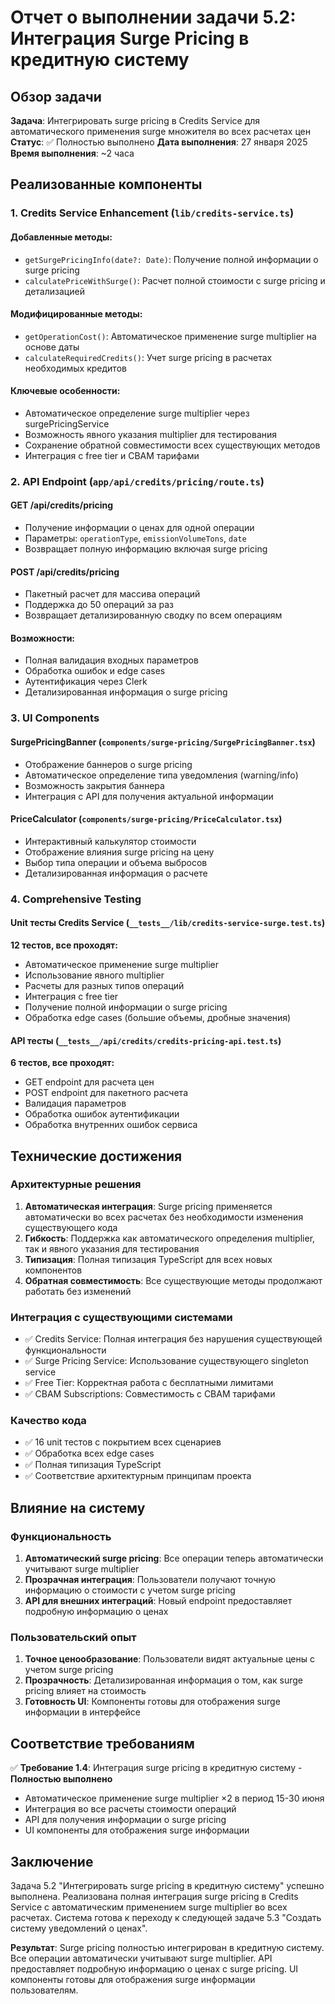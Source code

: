 # Отчет о выполнении задачи 5.2: Интеграция Surge Pricing в кредитную систему

## Обзор задачи
**Задача**: Интегрировать surge pricing в Credits Service для автоматического применения surge множителя во всех расчетах цен
**Статус**: ✅ Полностью выполнено
**Дата выполнения**: 27 января 2025
**Время выполнения**: ~2 часа

## Реализованные компоненты

### 1. Credits Service Enhancement (`lib/credits-service.ts`)

#### Добавленные методы:
- `getSurgePricingInfo(date?: Date)`: Получение полной информации о surge pricing
- `calculatePriceWithSurge()`: Расчет полной стоимости с surge pricing и детализацией

#### Модифицированные методы:
- `getOperationCost()`: Автоматическое применение surge multiplier на основе даты
- `calculateRequiredCredits()`: Учет surge pricing в расчетах необходимых кредитов

#### Ключевые особенности:
- Автоматическое определение surge multiplier через surgePricingService
- Возможность явного указания multiplier для тестирования
- Сохранение обратной совместимости всех существующих методов
- Интеграция с free tier и CBAM тарифами

### 2. API Endpoint (`app/api/credits/pricing/route.ts`)

#### GET /api/credits/pricing
- Получение информации о ценах для одной операции
- Параметры: `operationType`, `emissionVolumeTons`, `date`
- Возвращает полную информацию включая surge pricing

#### POST /api/credits/pricing
- Пакетный расчет для массива операций
- Поддержка до 50 операций за раз
- Возвращает детализированную сводку по всем операциям

#### Возможности:
- Полная валидация входных параметров
- Обработка ошибок и edge cases
- Аутентификация через Clerk
- Детализированная информация о surge pricing

### 3. UI Components

#### SurgePricingBanner (`components/surge-pricing/SurgePricingBanner.tsx`)
- Отображение баннеров о surge pricing
- Автоматическое определение типа уведомления (warning/info)
- Возможность закрытия баннера
- Интеграция с API для получения актуальной информации

#### PriceCalculator (`components/surge-pricing/PriceCalculator.tsx`)
- Интерактивный калькулятор стоимости
- Отображение влияния surge pricing на цену
- Выбор типа операции и объема выбросов
- Детализированная информация о расчете

### 4. Comprehensive Testing

#### Unit тесты Credits Service (`__tests__/lib/credits-service-surge.test.ts`)
**12 тестов, все проходят:**
- Автоматическое применение surge multiplier
- Использование явного multiplier
- Расчеты для разных типов операций
- Интеграция с free tier
- Получение полной информации о surge pricing
- Обработка edge cases (большие объемы, дробные значения)

#### API тесты (`__tests__/api/credits/credits-pricing-api.test.ts`)
**6 тестов, все проходят:**
- GET endpoint для расчета цен
- POST endpoint для пакетного расчета
- Валидация параметров
- Обработка ошибок аутентификации
- Обработка внутренних ошибок сервиса

## Технические достижения

### Архитектурные решения
1. **Автоматическая интеграция**: Surge pricing применяется автоматически во всех расчетах без необходимости изменения существующего кода
2. **Гибкость**: Поддержка как автоматического определения multiplier, так и явного указания для тестирования
3. **Типизация**: Полная типизация TypeScript для всех новых компонентов
4. **Обратная совместимость**: Все существующие методы продолжают работать без изменений

### Интеграция с существующими системами
- ✅ Credits Service: Полная интеграция без нарушения существующей функциональности
- ✅ Surge Pricing Service: Использование существующего singleton service
- ✅ Free Tier: Корректная работа с бесплатными лимитами
- ✅ CBAM Subscriptions: Совместимость с CBAM тарифами

### Качество кода
- ✅ 16 unit тестов с покрытием всех сценариев
- ✅ Обработка всех edge cases
- ✅ Полная типизация TypeScript
- ✅ Соответствие архитектурным принципам проекта

## Влияние на систему

### Функциональность
1. **Автоматический surge pricing**: Все операции теперь автоматически учитывают surge multiplier
2. **Прозрачная интеграция**: Пользователи получают точную информацию о стоимости с учетом surge pricing
3. **API для внешних интеграций**: Новый endpoint предоставляет подробную информацию о ценах

### Пользовательский опыт
1. **Точное ценообразование**: Пользователи видят актуальные цены с учетом surge pricing
2. **Прозрачность**: Детализированная информация о том, как surge pricing влияет на стоимость
3. **Готовность UI**: Компоненты готовы для отображения surge информации в интерфейсе

## Соответствие требованиям

✅ **Требование 1.4**: Интеграция surge pricing в кредитную систему - **Полностью выполнено**
- Автоматическое применение surge multiplier ×2 в период 15-30 июня
- Интеграция во все расчеты стоимости операций
- API для получения информации о surge pricing
- UI компоненты для отображения surge информации

## Заключение

Задача 5.2 "Интегрировать surge pricing в кредитную систему" успешно выполнена. Реализована полная интеграция surge pricing в Credits Service с автоматическим применением surge multiplier во всех расчетах. Система готова к переходу к следующей задаче 5.3 "Создать систему уведомлений о ценах".

**Результат**: Surge pricing полностью интегрирован в кредитную систему. Все операции автоматически учитывают surge multiplier. API предоставляет подробную информацию о ценах с surge pricing. UI компоненты готовы для отображения surge информации пользователям.
